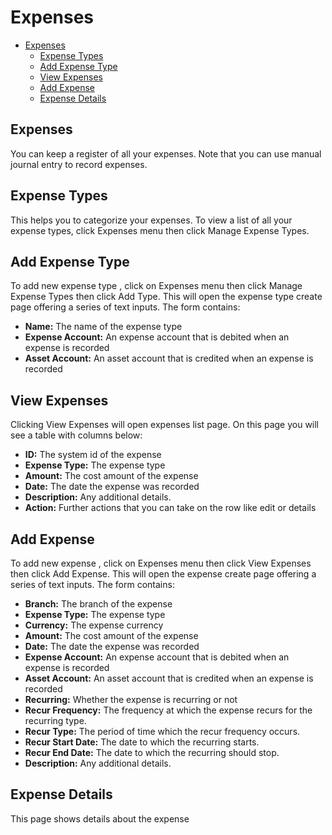 # Expenses

- [Expenses](#expenses)
    - [Expense Types](#expense-types)
    - [Add Expense Type](#add-expense-type)
    - [View Expenses](#view-expenses)
    - [Add Expense](#add-expense)
    - [Expense Details](#expense-details) 

<a name="expenses"></a>
## Expenses

You can keep a register of all your expenses. Note that you can use manual journal entry to record expenses.

<a name="expense-types"></a>
## Expense Types

This helps you to categorize your expenses. To view a list of all your expense types, click Expenses menu then click Manage Expense Types.

<a name="add-expense-type"></a>
## Add Expense Type

To add new expense type , click on Expenses menu then click Manage Expense Types then click Add Type.
This will open the expense type create page offering a series of text  inputs.
The form contains:
- **Name:** The name of the expense type
- **Expense Account:** An expense account that is debited when  an expense is recorded
- **Asset Account:** An asset account that is credited when  an expense is recorded

<a name="view-expenses"></a>
## View Expenses

Clicking View Expenses will open expenses list page. On this page you will see a table with columns below:
- **ID:** The system id of the expense
- **Expense Type:** The expense type
- **Amount:** The cost amount of the expense
- **Date:** The date the expense was recorded
- **Description:**  Any additional details.
- **Action:** Further actions that you can take on the row like edit or details

<a name="add-expense"></a>
## Add Expense

To add new expense , click on Expenses menu then click View Expenses then click Add Expense.
This will open the expense create page offering a series of text  inputs.
The form contains:

- **Branch:** The branch of the expense
- **Expense Type:** The expense type
- **Currency:** The expense currency
- **Amount:** The cost amount of the expense
- **Date:** The date the expense was recorded
- **Expense Account:** An expense account that is debited when  an expense is recorded
- **Asset Account:** An asset account that is credited when  an expense is recorded
- **Recurring:**  Whether the expense is recurring or not
- **Recur Frequency:** The frequency at which the expense recurs for the recurring type.
- **Recur Type:** The period of time which the recur frequency occurs.
- **Recur Start Date:** The date to which the recurring starts.
- **Recur End Date:** The date to which the recurring should stop.
- **Description:**  Any additional details.

<a name="expense-details"></a>
## Expense Details

This page shows details about the expense